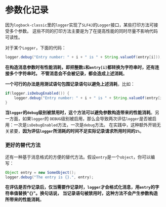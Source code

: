 参数化记录
=====================================================================
因为`logback-classic`里的`logger`实现了`SLF4J`的`Logger`接口，某些打印方法可接受多个参数。
这些不同的打印方法主要是为了在提高性能的同时尽量不影响代码可读性。

对于某个`Logger`，下面的代码：
```java
logger.debug("Entry number: " + i + " is " + String.valueOf(entry[i]));
```
**在构造消息参数时有性能消耗，即把整数`i`和`entry[i]`都转换为字符串时，还有连接多个字符串时。
不管消息会不会被记录，都会造成上述消耗**。

**一个可行的办法是用测试语句包围记录语句以避免上述消耗**，比如：
```java
if(logger.isDebugEnabled()) {
    logger.debug("Entry number: " + i + " is " + String.valueOf(entry[i]));
}
```
**当`logger`的`debug`级别被禁用时，这个方法可以避免参数构造带来的性能消耗**。另一方面，如果`logger`的
`DEBUG`级别被启用，那么会导致两次评估`logger`是否被启用：一次是`isDebugEnabled`方法，一次是`debug`方法。
在实践中，这种额外开销无关紧要，**因为评估`logger`所消耗的时间不足实际记录请求所用时间的`1%`**。

### 更好的替代方法
还有一种基于消息格式的方便的替代方法。假设`entry`是一个`object`，你可以编写：
```java
Object entry = new SomeObject();
logger.debug("The entry is {}.", entry);
```
**在评估是否作记录后，仅当需要作记录时，`logger`才会格式化消息，用`entry`的字符串值替换"{}"。换句话说，
当记录语句被禁用时，这种方法不会产生参数构造所带来的性能消耗**。
